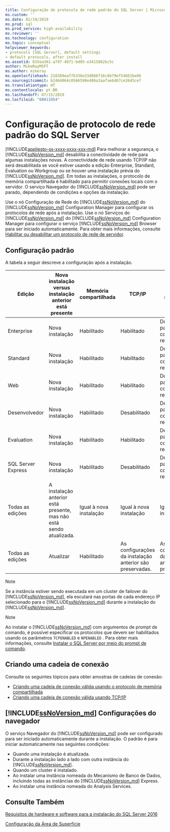```yaml
---
title: Configuração de protocolo de rede padrão do SQL Server | Microsoft Docs
ms.custom: ''
ms.date: 01/19/2019
ms.prod: sql
ms.prod_service: high-availability
ms.reviewer: ''
ms.technology: configuration
ms.topic: conceptual
helpviewer_keywords:
- protocols [SQL Server], default settings
- default protocols, after install
ms.assetid: 635ea361-a797-4971-bd05-e3415862bc5c
author: MikeRayMSFT
ms.author: mikeray
ms.openlocfilehash: 218389eaf76336e33d866f16c6b79ef54661be0b
ms.sourcegitcommit: b2464064c0566590e486a3aafae6d67ce2645cef
ms.translationtype: HT
ms.contentlocale: pt-BR
ms.lasthandoff: 07/15/2019
ms.locfileid: "68011954"
---
```

# <a name="default-sql-server-network-protocol-configuration"></a>Configuração de protocolo de rede padrão do SQL Server
[!INCLUDE[appliesto-ss-xxxx-xxxx-xxx-md](../../includes/appliesto-ss-xxxx-xxxx-xxx-md.md)]
Para melhorar a segurança, o [!INCLUDE[ssNoVersion_md](../../includes/ssnoversion-md.md)] desabilita a conectividade de rede para algumas instalações novas. A conectividade de rede usando TCP/IP não será desabilitada se você estiver usando a edição Enterprise, Standard, Evaluation ou Workgroup ou se houver uma instalação prévia do [!INCLUDE[ssNoVersion_md](../../includes/ssnoversion-md.md)]. Em todas as instalações, o protocolo de memória compartilhada é habilitado para permitir conexões locais com o servidor. O serviço Navegador do [!INCLUDE[ssNoVersion_md](../../includes/ssnoversion-md.md)] pode ser parado, dependendo de condições e opções da instalação.

Use o nó Configuração de Rede do [!INCLUDE[ssNoVersion_md](../../includes/ssnoversion-md.md)] do [!INCLUDE[ssNoVersion_md](../../includes/ssnoversion-md.md)] Configuration Manager para configurar os protocolos de rede após a instalação. Use o nó Serviços do [!INCLUDE[ssNoVersion_md](../../includes/ssnoversion-md.md)] do [!INCLUDE[ssNoVersion_md](../../includes/ssnoversion-md.md)] Configuration Manager para configurar o serviço [!INCLUDE[ssNoVersion_md](../../includes/ssnoversion-md.md)] Browser para ser iniciado automaticamente. Para obter mais informações, consulte [Habilitar ou desabilitar um protocolo de rede de servidor](../../database-engine/configure-windows/enable-or-disable-a-server-network-protocol.md).


## <a name="default-configuration"></a>Configuração padrão

A tabela a seguir descreve a configuração após a instalação.

|Edição | Nova instalação versus instalação anterior está presente | Memória compartilhada | TCP/IP | Pipes nomeados|
| -------- | -- | -- | -- | --  |  
|Enterprise | Nova instalação | Habilitado | Habilitado | Desabilitado para conexões de rede.|
|Standard | Nova instalação | Habilitado | Habilitado | Desabilitado para conexões de rede.|
|Web | Nova instalação | Habilitado | Habilitado | Desabilitado para conexões de rede.|
|Desenvolvedor | Nova instalação | Habilitado | Desabilitado | Desabilitado para conexões de rede.|
|Evaluation | Nova instalação | Habilitado | Habilitado | Desabilitado para conexões de rede.|
|SQL Server Express | Nova instalação | Habilitado | Desabilitado | Desabilitado para conexões de rede.|
|Todas as edições | A instalação anterior está presente, mas não está sendo atualizada. | Igual à nova instalação | Igual à nova instalação | Igual à nova instalação|
|Todas as edições | Atualizar | Habilitado | As configurações da instalação anterior são preservadas. | As configurações da instalação anterior são preservadas.|


>[!NOTE]
> Se a instância estiver sendo executada em um cluster de failover do [!INCLUDE[ssNoVersion_md](../../includes/ssnoversion-md.md)], ela escutará nas portas de cada endereço IP selecionado para o [!INCLUDE[ssNoVersion_md](../../includes/ssnoversion-md.md)] durante a instalação do [!INCLUDE[ssNoVersion_md](../../includes/ssnoversion-md.md)].
 
>[!NOTE]
> Ao instalar o [!INCLUDE[ssNoVersion_md](../../includes/ssnoversion-md.md)] com argumentos de prompt de comando, é possível especificar os protocolos que devem ser habilitados usando os parâmetros `TCPENABLED` e `NPENABLED` . Para obter mais informações, consulte [Instalar o SQL Server por meio do prompt de comando](../../database-engine/install-windows/install-sql-server-2016-from-the-command-prompt.md).

## <a name="creating-a-connection-string"></a>Criando uma cadeia de conexão

Consulte os seguintes tópicos para obter amostras de cadeias de conexão:
* [Criando uma cadeia de conexão válida usando o protocolo de memória compartilhada](../../tools/configuration-manager/creating-a-valid-connection-string-using-shared-memory-protocol.md)
* [Criando uma cadeia de conexão válida usando TCP/IP](../../tools/configuration-manager/creating-a-valid-connection-string-using-tcp-ip.md)



## <a name="includessnoversionmdincludesssnoversion-mdmd-browser-settings"></a>[!INCLUDE[ssNoVersion_md](../../includes/ssnoversion-md.md)] Configurações do navegador

O serviço Navegador do [!INCLUDE[ssNoVersion_md](../../includes/ssnoversion-md.md)] pode ser configurado para ser iniciado automaticamente durante a instalação. O padrão é para iniciar automaticamente nas seguintes condições:

* Quando uma instalação é atualizada.
* Durante a instalação lado a lado com outra instância do [!INCLUDE[ssNoVersion_md](../../includes/ssnoversion-md.md)].
* Quando um cluster é instalado.
* Ao instalar uma instância nomeada do Mecanismo de Banco de Dados, incluindo todas as instâncias do [!INCLUDE[ssNoVersion_md](../../includes/ssnoversion-md.md)] Express.
* Ao instalar uma instância nomeada do Analysis Services.

## <a name="see-also"></a>Consulte Também

[Requisitos de hardware e software para a instalação do SQL Server 2016](../../sql-server/install/hardware-and-software-requirements-for-installing-sql-server.md)

[Configuração da Área de Superfície](../../relational-databases/security/surface-area-configuration.md)  



